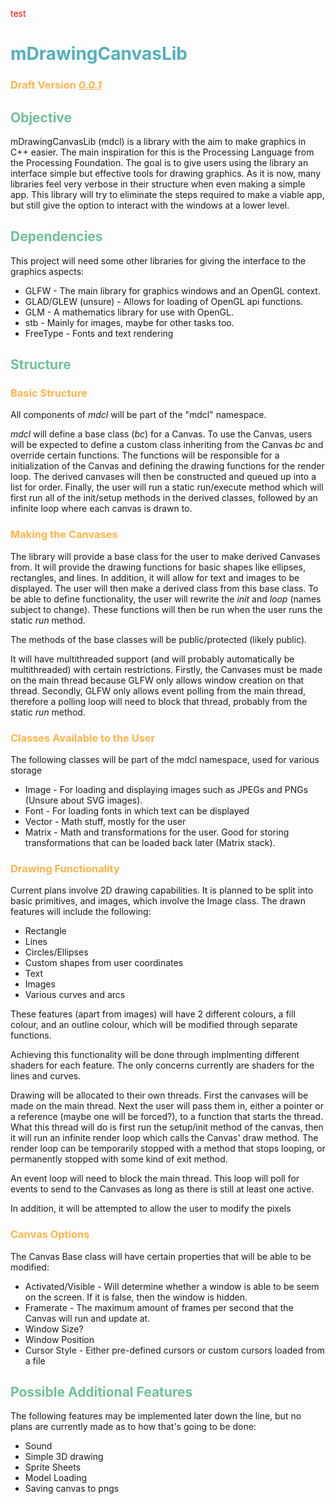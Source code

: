 <style>
  h1{
    color:#54afbc;
  }

  h2{
    color:#70c19A
  }

  h3{
    color:#ffb449
  }
</style>

<span style="color:red;">test</span>

# mDrawingCanvasLib
### Draft Version  <ins> _0.0.1_ </ins>
## Objective
mDrawingCanvasLib (mdcl) is a library with the aim to make graphics in C++ easier. The main inspiration for this is the Processing Language from the Processing Foundation. The goal is to give users using the library an interface simple but effective tools for drawing graphics. As it is now, many libraries feel very verbose in their structure when even making a simple app. This library will try to eliminate the steps required to make a viable app, but still give the option to interact with the windows at a lower level.

## Dependencies
This project will need some other libraries for giving the interface to the graphics aspects:
* GLFW - The main library for graphics windows and an OpenGL context.
* GLAD/GLEW (unsure) - Allows for loading of OpenGL api functions.
* GLM - A mathematics library for use with OpenGL.
* stb - Mainly for images, maybe for other tasks too.
* FreeType - Fonts and text rendering

## Structure
### Basic Structure
All components of *mdcl* will be part of the "mdcl" namespace.

*mdcl* will define a base class (*bc*) for a Canvas. To use the Canvas, users will be expected to define a custom class inheriting from the Canvas *bc* and override certain functions. The functions will be responsible for a initialization of the Canvas and defining the drawing functions for the render loop. The derived canvases will then be constructed and queued up into a list for order. Finally, the user will run a static run/execute method which will first run all of the init/setup methods in the derived classes, followed by an infinite loop where each canvas is drawn to.

### Making the Canvases
The library will provide a base class for the user to make derived Canvases from. It will provide the drawing functions for basic shapes like ellipses, rectangles, and lines. In addition, it will allow for text and images to be displayed. The user will then make a derived class from this base class. To be able to define functionality, the user will rewrite the *init* and *loop* (names subject to change). These functions will then be run when the user runs the static *run* method.

The methods of the base classes will be public/protected (likely public).

It will have multithreaded support (and will probably automatically be multithreaded) with certain restrictions. Firstly, the Canvases must be made on the main thread because GLFW only allows window creation on that thread. Secondly, GLFW only allows event polling from the main thread, therefore a polling loop will need to block that thread, probably from the static *run* method.

### Classes Available to the User
The following classes will be part of the mdcl namespace, used for various storage
* Image - For loading and displaying images such as JPEGs and PNGs (Unsure about SVG images).
* Font - For loading fonts in which text can be displayed
* Vector - Math stuff, mostly for the user
* Matrix - Math and transformations for the user. Good for storing transformations that can be loaded back later (Matrix stack).

### Drawing Functionality

Current plans involve 2D drawing capabilities. It is planned to be split into basic primitives, and images, which involve the Image class. The drawn features will include the following:
* Rectangle
* Lines
* Circles/Ellipses
* Custom shapes from user coordinates
* Text
* Images
* Various curves and arcs

These features (apart from images) will have 2 different colours, a fill colour, and an outline colour, which will be modified through separate functions.

Achieving this functionality will be done through implmenting different shaders for each feature. The only concerns currently are shaders for the lines and curves.

Drawing will be allocated to their own threads. First the canvases will be made on the main thread. Next the user will pass them in, either a pointer or a reference (maybe one will be forced?), to a function that starts the thread. What this thread will do is first run the setup/init method of the canvas, then it will run an infinite render loop which calls the Canvas' draw method. The render loop can be temporarily stopped with a method that stops looping, or permanently stopped with some kind of exit method.

An event loop will need to block the main thread. This loop will poll for events to send to the Canvases as long as there is still at least one active.

In addition, it will be attempted to allow the user to modify the pixels

### Canvas Options
The Canvas Base class will have certain properties that will be able to be modified:
  * Activated/Visible - Will determine whether a window is able to be seem on the screen. If it is false, then the window is hidden.
  * Framerate - The maximum amount of frames per second that the Canvas will run and update at.
  * Window Size?
  * Window Position
  * Cursor Style - Either pre-defined cursors or custom cursors loaded from a file

## Possible Additional Features
The following features may be implemented later down the line, but no plans are currently made as to how that's going to be done:
* Sound
* Simple 3D drawing
* Sprite Sheets
* Model Loading
* Saving canvas to pngs
